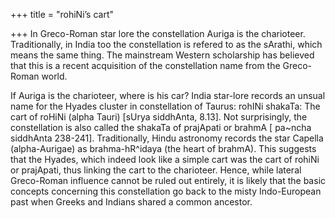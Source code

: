 +++
title = "rohiNi’s cart"

+++
In Greco-Roman star lore the constellation Auriga is the charioteer.
Traditionally, in India too the constellation is refered to as the
sArathi, which means the same thing. The mainstream Western scholarship
has believed that this is a recent acquisition of the constellation name
from the Greco-Roman world.

If Auriga is the charioteer, where is his car? India star-lore records
an unsual name for the Hyades cluster in constellation of Taurus: rohINi
shakaTa: The cart of roHiNi (alpha Tauri) \[sUrya siddhAnta, 8.13\]. Not
surprisingly, the constellation is also called the shakaTa of prajApati
or brahmA \[ pa\~ncha siddhAnta 238-241\]. Traditionally, Hindu
astronomy records the star Capella (alpha-Aurigae) as brahma-hR^idaya
(the heart of brahmA). This suggests that the Hyades, which indeed look
like a simple cart was the cart of rohiNi or prajApati, thus linking the
cart to the charioteer. Hence, while lateral Greco-Roman influence
cannot be ruled out entirely, it is likely that the basic concepts
concerning this constellation go back to the misty Indo-European past
when Greeks and Indians shared a common ancestor.
